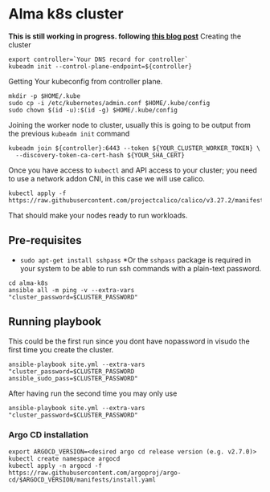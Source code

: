# Alma k8s cluster
**This is still working in progress. following [this blog post](https://www.linuxtechi.com/install-kubernetes-on-rockylinux-almalinux/)**
Creating the cluster 

```
export controller=`Your DNS record for controller`
kubeadm init --control-plane-endpoint=${controller}
```

Getting Your kubeconfig from controller plane.

```
mkdir -p $HOME/.kube
sudo cp -i /etc/kubernetes/admin.conf $HOME/.kube/config
sudo chown $(id -u):$(id -g) $HOME/.kube/config
```
Joining the worker node to cluster, usually this is going to be output from the previous `kubeadm init` command

```
kubeadm join ${controller}:6443 --token ${YOUR_CLUSTER_WORKER_TOKEN} \
  --discovery-token-ca-cert-hash ${YOUR_SHA_CERT}
```

Once you have access to `kubectl` and API access to your cluster; you need to use a network addon CNI, in this case we will use calico.
```
kubectl apply -f https://raw.githubusercontent.com/projectcalico/calico/v3.27.2/manifests/calico.yaml
```

That should make your nodes ready to run workloads.

## Pre-requisites
- `sudo apt-get install sshpass` *Or the `sshpass` package is required in your system to be able to run ssh commands with a plain-text password.

```
cd alma-k8s
ansible all -m ping -v --extra-vars "cluster_password=$CLUSTER_PASSWORD"
```

## Running playbook
This could be the first run since you dont have nopassword in visudo the first time you create the cluster.
```
ansible-playbook site.yml --extra-vars "cluster_password=$CLUSTER_PASSWORD ansible_sudo_pass=$CLUSTER_PASSWORD"
```
After having run the second time you may only use
```
ansible-playbook site.yml --extra-vars "cluster_password=$CLUSTER_PASSWORD"
```

### Argo CD installation

```
export ARGOCD_VERSION=<desired argo cd release version (e.g. v2.7.0)>
kubectl create namespace argocd
kubectl apply -n argocd -f https://raw.githubusercontent.com/argoproj/argo-cd/$ARGOCD_VERSION/manifests/install.yaml
```
